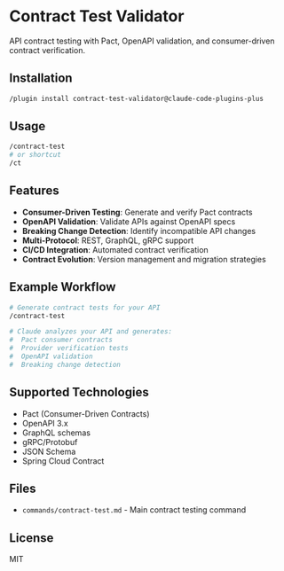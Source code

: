 # Contract Test Validator

API contract testing with Pact, OpenAPI validation, and consumer-driven contract verification.

## Installation

```bash
/plugin install contract-test-validator@claude-code-plugins-plus
```

## Usage

```bash
/contract-test
# or shortcut
/ct
```

## Features

- **Consumer-Driven Testing**: Generate and verify Pact contracts
- **OpenAPI Validation**: Validate APIs against OpenAPI specs
- **Breaking Change Detection**: Identify incompatible API changes
- **Multi-Protocol**: REST, GraphQL, gRPC support
- **CI/CD Integration**: Automated contract verification
- **Contract Evolution**: Version management and migration strategies

## Example Workflow

```bash
# Generate contract tests for your API
/contract-test

# Claude analyzes your API and generates:
#  Pact consumer contracts
#  Provider verification tests
#  OpenAPI validation
#  Breaking change detection
```

## Supported Technologies

- Pact (Consumer-Driven Contracts)
- OpenAPI 3.x
- GraphQL schemas
- gRPC/Protobuf
- JSON Schema
- Spring Cloud Contract

## Files

- `commands/contract-test.md` - Main contract testing command

## License

MIT

